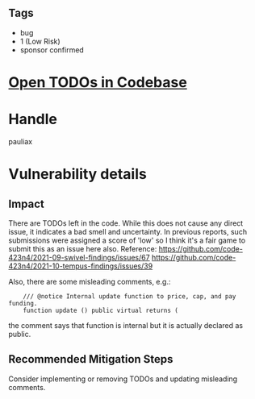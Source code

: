## Tags

- bug
- 1 (Low Risk)
- sponsor confirmed

# [Open TODOs in Codebase](https://github.com/code-423n4/2021-11-overlay-findings/issues/116) 

# Handle

pauliax


# Vulnerability details

## Impact
There are TODOs left in the code. While this does not cause any direct issue, it indicates a bad smell and uncertainty. In previous reports, such submissions were assigned a score of 'low' so I think it's a fair game to submit this as an issue here also. 
Reference:
https://github.com/code-423n4/2021-09-swivel-findings/issues/67
https://github.com/code-423n4/2021-10-tempus-findings/issues/39

Also, there are some misleading comments, e.g.:
```solidity
    /// @notice Internal update function to price, cap, and pay funding.
    function update () public virtual returns (
```
the comment says that function is internal but it is actually declared as public.

## Recommended Mitigation Steps
Consider implementing or removing TODOs and updating misleading comments.

